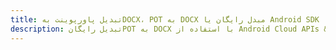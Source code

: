 ---title: تبدیل پاورپوینت بهDOCX، POT به DOCX مبدل رایگان یا Android SDKdescription: تبدیل رایگانPOT به DOCX با استفاده از Android Cloud APIs & SDK. همچنین اسناد Microsoft PowerPoint را در Cloud ایجاد، ویرایش و رندر کنید.---